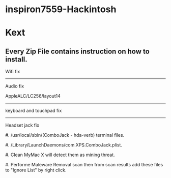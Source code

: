# inspiron7559-Hackintosh

# Kext
## Every Zip File contains instruction on how to install.
Wifi fix

---------------------------
Audio fix

AppleALC/LC256/layout14

---------------------------
keyboard and touchpad fix

---------------------------
Headset jack fix

#.  /usr/local/sbin/(ComboJack - hda-verb) terminal files.

#. /Library/LaunchDaemons/com.XPS.ComboJack.plist.

#.  Clean MyMac X will detect them as mining threat.

#.  Performe Maleware Removal scan then from scan results add these files to "Ignore List" by right click.



